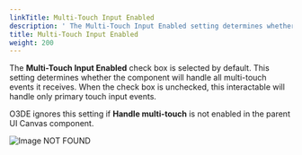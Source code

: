 ```yaml
---
linkTitle: Multi-Touch Input Enabled
description: ' The Multi-Touch Input Enabled setting determines whether the component will handle multi-touch events in O3DE. '
title: Multi-Touch Input Enabled
weight: 200
---
```


The **Multi-Touch Input Enabled** check box is selected by default. This setting determines whether the component will handle all multi-touch events it receives. When the check box is unchecked, this interactable will handle only primary touch input events.

O3DE ignores this setting if **Handle multi-touch** is not enabled in the parent UI Canvas component.

![Image NOT FOUND](/images/user-guide/interactivity/user-interface/components/interactive/properties/ui-editor-canvas-properties-multitouch.png)
